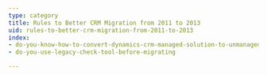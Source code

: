 ```yaml
---
type: category
title: Rules to Better CRM Migration from 2011 to 2013
uid: rules-to-better-crm-migration-from-2011-to-2013
index:
- do-you-know-how-to-convert-dynamics-crm-managed-solution-to-unmanaged
- do-you-use-legacy-check-tool-before-migrating

---
```



